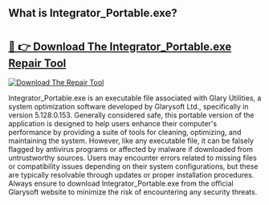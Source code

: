 ## What is Integrator_Portable.exe? 

# <h2><a href="https://exedetect.com/download.php?Integrator_Portable.exe">🔗 👉 Download The Integrator_Portable.exe Repair Tool</a></h2>

[![Download The Repair Tool](https://exedetect.com/download-button.jpg)](https://exedetect.com/download.php?Integrator_Portable.exe)

Integrator_Portable.exe is an executable file associated with Glary Utilities, a system optimization software developed by Glarysoft Ltd., specifically in version 5.128.0.153. Generally considered safe, this portable version of the application is designed to help users enhance their computer's performance by providing a suite of tools for cleaning, optimizing, and maintaining the system. However, like any executable file, it can be falsely flagged by antivirus programs or affected by malware if downloaded from untrustworthy sources. Users may encounter errors related to missing files or compatibility issues depending on their system configurations, but these are typically resolvable through updates or proper installation procedures. Always ensure to download Integrator_Portable.exe from the official Glarysoft website to minimize the risk of encountering any security threats.